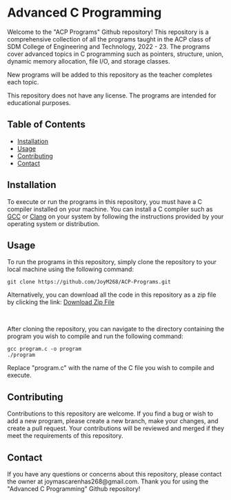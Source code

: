 <!DOCTYPE html>
<html>
<body>
	<h1>Advanced C Programming</h1>
	<p>Welcome to the "ACP Programs" Github repository! This repository is a comprehensive collection of all the programs taught in the ACP class of SDM College of Engineering and Technology, 2022 - 23. The programs cover advanced topics in C programming such as pointers, structure, union, dynamic memory allocation, file I/O, and storage classes.</p>
<p>New programs will be added to this repository as the teacher completes each topic.</p>
	<p>This repository does not have any license. The programs are intended for educational purposes.</p>
	<h2>Table of Contents</h2>
	<ul>
		<li><a href="#installation">Installation</a></li>
		<li><a href="#usage">Usage</a></li>
		<li><a href="#contributing">Contributing</a></li>
		<li><a href="#contact">Contact</a></li>
	</ul>
	<h2 id="installation">Installation</h2>
	<p>To execute or run the programs in this repository, you must have a C compiler installed on your machine. You can install a C compiler such as <a href="https://gcc.gnu.org/">GCC</a> or  <a href="https://clang.llvm.org/">Clang</a> on your system by following the instructions provided by your operating system or distribution.</p>
	<h2 id="usage">Usage</h2>
	<p>To run the programs in this repository, simply clone the repository to your local machine using the following command:</p>
	<pre><code>git clone https://github.com/JoyM268/ACP-Programs.git</code></pre>
  <p> Alternatively, you can download all the code in this repository as a zip file by clicking the link: 
    <a href="https://github.com/JoyM268/ACP-Programs/archive/refs/heads/main.zip">Download Zip File</a>
  </p>
  <br>
	<p>After cloning the repository, you can navigate to the directory containing the program you wish to compile and run the following command:</p>
	<pre><code>gcc program.c -o program
./program</code></pre>
	<p>Replace "program.c" with the name of the C file you wish to compile and execute.</p>
	<h2 id="contributing">Contributing</h2>
	<p>
    Contributions to this repository are welcome. If you find a bug or wish to add a new program, please create a new branch, make your changes, and create a pull request. Your contributions will be reviewed and merged if they meet the requirements of this repository.
  </p>
	<h2 id="contact">Contact</h2>
	<p>
    If you have any questions or concerns about this repository, please contact the owner at joymascarenhas268@gmail.com. Thank you for using the "Advanced C Programming" Github repository!
  </p>
</body>
</html>
